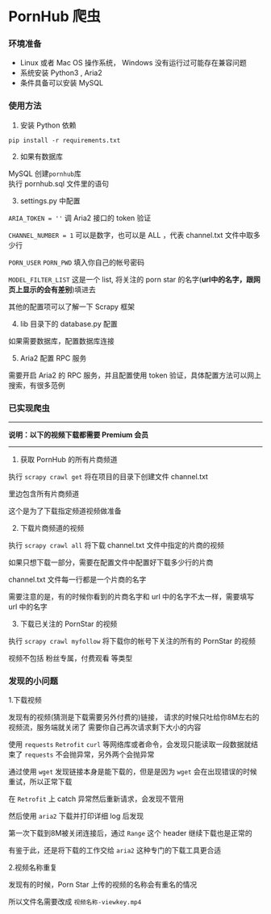 # PornHub 爬虫

### 环境准备

- Linux 或者 Mac OS 操作系统， Windows 没有运行过可能存在兼容问题
- 系统安装 Python3 , Aria2
- 条件具备可以安装 MySQL

### 使用方法

1. 安装 Python 依赖

`pip install -r requirements.txt`

2. 如果有数据库

MySQL 创建`pornhub`库  
执行 pornhub.sql 文件里的语句

3. settings.py 中配置

`ARIA_TOKEN = ''` 调 Aria2 接口的 token 验证

`CHANNEL_NUMBER = 1` 可以是数字，也可以是 ALL ，代表 channel.txt 文件中取多少行

`PORN_USER` `PORN_PWD` 填入你自己的帐号密码

`MODEL_FILTER_LIST` 这是一个 list, 将关注的 porn star 的名字(**url中的名字，跟网页上显示的会有差别**)填进去

其他的配置项可以了解一下 Scrapy 框架

4. lib 目录下的 database.py 配置

如果需要数据库，配置数据库连接

5. Aria2 配置 RPC 服务

需要开启 Aria2 的 RPC 服务，并且配置使用 token 验证，具体配置方法可以网上搜索，有很多范例


### 已实现爬虫

***
**说明：以下的视频下载都需要 Premium 会员**
***

1. 获取 PornHub 的所有片商频道



执行 `scrapy crawl get` 将在项目的目录下创建文件 channel.txt

里边包含所有片商频道

这个是为了下载指定频道视频做准备

2. 下载片商频道的视频

执行 `scrapy crawl all` 将下载 channel.txt 文件中指定的片商的视频

如果只想下载一部分，需要在配置文件中配置好下载多少行的片商

channel.txt 文件每一行都是一个片商的名字

需要注意的是，有的时候你看到的片商名字和 url 中的名字不太一样，需要填写 url 中的名字

3. 下载已关注的 PornStar 的视频

执行 `scrapy crawl myfollow` 将下载你的帐号下关注的所有的 PornStar 的视频

视频不包括 粉丝专属，付费观看 等类型

### 发现的小问题

1.下载视频

发现有的视频(猜测是下载需要另外付费的)链接，
请求的时候只吐给你8M左右的视频流，服务端就关闭了
需要你自己再次请求剩下大小的内容

使用 `requests` `Retrofit` `curl` 等网络库或者命令，会发现只能读取一段数据就结束了
`requests` 不会抛异常，另外两个会抛异常

通过使用 `wget` 发现链接本身是能下载的，但是是因为 `wget` 会在出现错误的时候重试，所以正常下载

在 `Retrofit` 上 catch 异常然后重新请求，会发现不管用

然后使用 `aria2` 下载并打印详细 log 后发现

第一次下载到8M被关闭连接后，通过 `Range` 这个 header 继续下载也是正常的

有鉴于此，还是将下载的工作交给 `aria2` 这种专门的下载工具更合适

2.视频名称重复

发现有的时候，Porn Star 上传的视频的名称会有重名的情况

所以文件名需要改成 `视频名称-viewkey.mp4`
 
